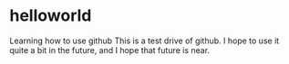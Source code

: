 # helloworld
Learning how to use github
This is a test drive of github. I hope to use it quite a bit in the future, and I hope that future is near.
